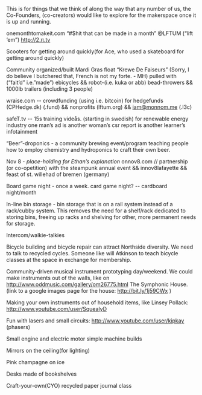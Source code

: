 This is for things that we think of along the way that any number of us, the Co-Founders, (co-creators) would like to explore for the makerspace once it is up and running.

onemonthtomakeit.com
“#$hit that can be made in a month”
@LFTUM (“lift ‘em”)
http://2.π.tv

Scooters for getting around quickly(for Ace, who used a skateboard for getting around quickly)

Community organized/built Mardi Gras float “Krewe De Faiseurs” (Sorry, I do believe I butchered that, French is not my forte. - MH)
pulled with (“fait’d” i.e.”made”) ebicycles <link>
&& robot-(i.e. kuka or abb) bead-throwers <link>
&& 1000lb trailers (including 3 people) <link>

wraise.com -- crowdfunding (using i.e. bitcoin) for 
hedgefunds (CPHedge.dk) (.fund)
&& nonprofits (lftum.org) 
&& iam@monnom.me (.l3c)

safeT.tv -- 15s training videås. (starting in swedish) for renewable energy industry
<tool1> one man’s ad
<tool2> is another woman’s csr report
<tool3> is another learner’s infotainment





“Beer”-droponics - a community brewing event/program teaching people how to employ chemistry and hydroponics to craft their own beer.

Nov 8 - *place-holding for Ethan’s explanation*
onnov8.com // partnership (or co-opetition) with 
the steampunk annual event
&& innov8lafayette
&& feast of st. willehad of bremen (germany)




Board game night - once a week.
card game night? --
cardboard night/month

In-line bin storage - bin storage that is on a rail system instead of a rack/cubby system.  This removes the need for a shelf/rack dedicated to storing bins, freeing up racks and shelving for other, more permanent needs for storage.

Intercom/walkie-talkies

Bicycle building and bicycle repair can attract Northside diversity. We need to talk to recycled cycles. Someone like will Atkinson to teach bicycle classes at the space in exchange for membership. 

Community-driven musical instrument prototyping day/weekend.  We could make instruments out of the walls, like on http://www.oddmusic.com/gallery/om26775.html The Symphonic House.(link to a google images page for the house: http://bit.ly/1j59CWx )

Making your own instruments out of household items, like Linsey Pollack:  http://www.youtube.com/user/SquealyD

Fun with lasers and small circuits:  http://www.youtube.com/user/kipkay
(phasers)

Small engine and electric motor simple machine builds

Mirrors on the ceiling(for lighting)

Pink champagne on ice

Desks made of bookshelves

Craft-your-own(CYO) recycled paper journal class




